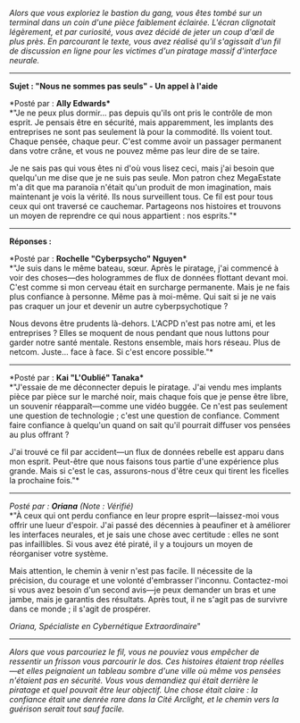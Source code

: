 _Alors que vous exploriez le bastion du gang, vous êtes tombé sur un terminal dans un coin d'une pièce faiblement éclairée. L'écran clignotait légèrement, et par curiosité, vous avez décidé de jeter un coup d'œil de plus près. En parcourant le texte, vous avez réalisé qu'il s'agissait d'un fil de discussion en ligne pour les victimes d'un piratage massif d'interface neurale._

---

**Sujet : "Nous ne sommes pas seuls" - Un appel à l'aide**

\*Posté par : **Ally Edwards\***  
\*"Je ne peux plus dormir... pas depuis qu'ils ont pris le contrôle de mon esprit. Je pensais être en sécurité, mais apparemment, les implants des entreprises ne sont pas seulement là pour la commodité. Ils voient tout. Chaque pensée, chaque peur. C'est comme avoir un passager permanent dans votre crâne, et vous ne pouvez même pas leur dire de se taire.

Je ne sais pas qui vous êtes ni d'où vous lisez ceci, mais j'ai besoin que quelqu'un me dise que je ne suis pas seule. Mon patron chez MegaEstate m'a dit que ma paranoïa n'était qu'un produit de mon imagination, mais maintenant je vois la vérité. Ils nous surveillent tous. Ce fil est pour tous ceux qui ont traversé ce cauchemar. Partageons nos histoires et trouvons un moyen de reprendre ce qui nous appartient : nos esprits."\*

---

**Réponses :**

\*Posté par : **Rochelle "Cyberpsycho" Nguyen\***  
\*"Je suis dans le même bateau, sœur. Après le piratage, j'ai commencé à voir des choses—des hologrammes de flux de données flottant devant moi. C'est comme si mon cerveau était en surcharge permanente. Mais je ne fais plus confiance à personne. Même pas à moi-même. Qui sait si je ne vais pas craquer un jour et devenir un autre cyberpsychotique ?

Nous devons être prudents là-dehors. L'ACPD n'est pas notre ami, et les entreprises ? Elles se moquent de nous pendant que nous luttons pour garder notre santé mentale. Restons ensemble, mais hors réseau. Plus de netcom. Juste... face à face. Si c'est encore possible."\*

---

\*Posté par : **Kai "L'Oublié" Tanaka\***  
\*"J'essaie de me déconnecter depuis le piratage. J'ai vendu mes implants pièce par pièce sur le marché noir, mais chaque fois que je pense être libre, un souvenir réapparaît—comme une vidéo buggée. Ce n'est pas seulement une question de technologie ; c'est une question de confiance. Comment faire confiance à quelqu'un quand on sait qu'il pourrait diffuser vos pensées au plus offrant ?

J'ai trouvé ce fil par accident—un flux de données rebelle est apparu dans mon esprit. Peut-être que nous faisons tous partie d'une expérience plus grande. Mais si c'est le cas, assurons-nous d'être ceux qui tirent les ficelles la prochaine fois."\*

---

_Posté par : **Oriana** (Note : Vérifié)_  
\*"À ceux qui ont perdu confiance en leur propre esprit—laissez-moi vous offrir une lueur d'espoir. J'ai passé des décennies à peaufiner et à améliorer les interfaces neurales, et je sais une chose avec certitude : elles ne sont pas infaillibles. Si vous avez été piraté, il y a toujours un moyen de réorganiser votre système.

Mais attention, le chemin à venir n'est pas facile. Il nécessite de la précision, du courage et une volonté d'embrasser l'inconnu. Contactez-moi si vous avez besoin d'un second avis—je peux demander un bras et une jambe, mais je garantis des résultats. Après tout, il ne s'agit pas de survivre dans ce monde ; il s'agit de prospérer.

_Oriana, Spécialiste en Cybernétique Extraordinaire_"

---

_Alors que vous parcouriez le fil, vous ne pouviez vous empêcher de ressentir un frisson vous parcourir le dos. Ces histoires étaient trop réelles—et elles peignaient un tableau sombre d'une ville où même vos pensées n'étaient pas en sécurité. Vous vous demandiez qui était derrière le piratage et quel pouvait être leur objectif. Une chose était claire : la confiance était une denrée rare dans la Cité Arclight, et le chemin vers la guérison serait tout sauf facile._
